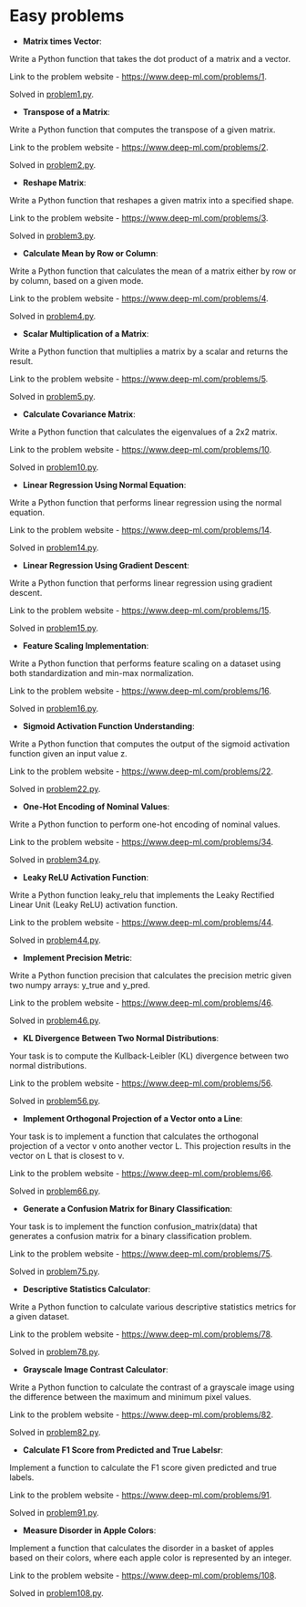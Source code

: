 # Easy problems
* **Matrix times Vector**:
  
Write a Python function that takes the dot product of a matrix and a vector.

Link to the problem website - https://www.deep-ml.com/problems/1.

Solved in [problem1.py](problem1.py).

* **Transpose of a Matrix**:
  
Write a Python function that computes the transpose of a given matrix.

Link to the problem website - https://www.deep-ml.com/problems/2.

Solved in [problem2.py](problem2.py).

* **Reshape Matrix**:
  
Write a Python function that reshapes a given matrix into a specified shape.

Link to the problem website - https://www.deep-ml.com/problems/3.

Solved in [problem3.py](problem3.py).

* **Calculate Mean by Row or Column**:
  
Write a Python function that calculates the mean of a matrix either by row or by column, based on a given mode.

Link to the problem website - https://www.deep-ml.com/problems/4.

Solved in [problem4.py](problem4.py).

* **Scalar Multiplication of a Matrix**:
  
Write a Python function that multiplies a matrix by a scalar and returns the result.

Link to the problem website - https://www.deep-ml.com/problems/5.

Solved in [problem5.py](problem5.py).

* **Calculate Covariance Matrix**:
  
Write a Python function that calculates the eigenvalues of a 2x2 matrix.

Link to the problem website - https://www.deep-ml.com/problems/10.

Solved in [problem10.py](problem10.py).

* **Linear Regression Using Normal Equation**:
  
Write a Python function that performs linear regression using the normal equation.

Link to the problem website - https://www.deep-ml.com/problems/14.

Solved in [problem14.py](problem14.py).

* **Linear Regression Using Gradient Descent**:
  
Write a Python function that performs linear regression using gradient descent.

Link to the problem website - https://www.deep-ml.com/problems/15.

Solved in [problem15.py](problem15.py).

* **Feature Scaling Implementation**:
  
Write a Python function that performs feature scaling on a dataset using both standardization and min-max normalization.

Link to the problem website - https://www.deep-ml.com/problems/16.

Solved in [problem16.py](problem16.py).

* **Sigmoid Activation Function Understanding**:
  
Write a Python function that computes the output of the sigmoid activation function given an input value z.

Link to the problem website - https://www.deep-ml.com/problems/22.

Solved in [problem22.py](problem22.py).

* **One-Hot Encoding of Nominal Values**:
  
Write a Python function to perform one-hot encoding of nominal values.

Link to the problem website - https://www.deep-ml.com/problems/34.

Solved in [problem34.py](problem34.py).

* **Leaky ReLU Activation Function**:
  
Write a Python function leaky_relu that implements the Leaky Rectified Linear Unit (Leaky ReLU) activation function.

Link to the problem website - https://www.deep-ml.com/problems/44.

Solved in [problem44.py](problem44.py).

* **Implement Precision Metric**:
  
Write a Python function precision that calculates the precision metric given two numpy arrays: y_true and y_pred.

Link to the problem website - https://www.deep-ml.com/problems/46.

Solved in [problem46.py](problem46.py).

* **KL Divergence Between Two Normal Distributions**:
  
Your task is to compute the Kullback-Leibler (KL) divergence between two normal distributions.

Link to the problem website - https://www.deep-ml.com/problems/56.

Solved in [problem56.py](problem56.py).

* **Implement Orthogonal Projection of a Vector onto a Line**:
  
Your task is to implement a function that calculates the orthogonal projection of a vector v onto another vector L. This projection results in the vector on L that is closest to v.

Link to the problem website - https://www.deep-ml.com/problems/66.

Solved in [problem66.py](problem66.py).

* **Generate a Confusion Matrix for Binary Classification**:
  
Your task is to implement the function confusion_matrix(data) that generates a confusion matrix for a binary classification problem.

Link to the problem website - https://www.deep-ml.com/problems/75.

Solved in [problem75.py](problem75.py).

* **Descriptive Statistics Calculator**:
  
Write a Python function to calculate various descriptive statistics metrics for a given dataset.

Link to the problem website - https://www.deep-ml.com/problems/78.

Solved in [problem78.py](problem78.py).

* **Grayscale Image Contrast Calculator**:
  
Write a Python function to calculate the contrast of a grayscale image using the difference between the maximum and minimum pixel values.

Link to the problem website - https://www.deep-ml.com/problems/82.

Solved in [problem82.py](problem82.py).

* **Calculate F1 Score from Predicted and True Labelsr**:
  
Implement a function to calculate the F1 score given predicted and true labels.

Link to the problem website - https://www.deep-ml.com/problems/91.

Solved in [problem91.py](problem91.py).

* **Measure Disorder in Apple Colors**:
  
Implement a function that calculates the disorder in a basket of apples based on their colors, where each apple color is represented by an integer.

Link to the problem website - https://www.deep-ml.com/problems/108.

Solved in [problem108.py](problem108.py).
